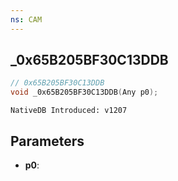 ```yaml
---
ns: CAM
---
```

## _0x65B205BF30C13DDB

```c
// 0x65B205BF30C13DDB
void _0x65B205BF30C13DDB(Any p0);
```

```
NativeDB Introduced: v1207
```

## Parameters
* **p0**:
